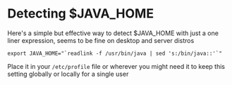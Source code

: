 # Detecting $JAVA_HOME
Here's a simple but effective way to detect $JAVA_HOME with just a one liner expression,
seems to be fine on desktop and server distros
```
export JAVA_HOME="`readlink -f /usr/bin/java | sed 's:/bin/java::'`"
```
Place it in your `/etc/profile` file or wherever you might need it to keep this setting globally or locally for a single user
